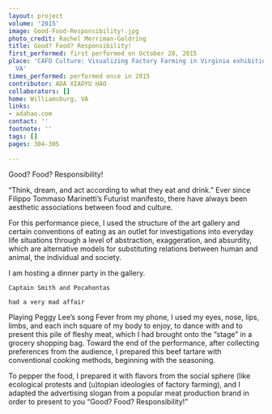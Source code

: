 ```yaml
---
layout: project
volume: '2015'
image: Good-Food-Responsibility!.jpg
photo_credit: Rachel Merriman-Goldring
title: Good? Food? Responsibility!
first_performed: first performed on October 20, 2015
place: 'CAFO Culture: Visualizing Factory Farming in Virginia exhibition, Williamsburg,
  VA'
times_performed: performed once in 2015
contributor: ADA XIAOYU HAO
collaborators: []
home: Williamsburg, VA
links:
- adahao.com
contact: ''
footnote: ''
tags: []
pages: 304-305

---
```


Good? Food? Responsibility!

“Think, dream, and act according to what they eat and drink.” Ever since Filippo Tommaso Marinetti’s Futurist manifesto, there have always been aesthetic associations between food and culture.

For this performance piece, I used the structure of the art gallery and certain conventions of eating as an outlet for investigations into everyday life situations through a level of abstraction, exaggeration, and absurdity, which are alternative models for substituting relations between human and animal, the individual and society.

I am hosting a dinner party in the gallery.

	Captain Smith and Pocahontas

	had a very mad affair

Playing Peggy Lee’s song Fever from my phone, I used my eyes, nose, lips, limbs, and each inch square of my body to enjoy, to dance with and to present this pile of fleshy meat, which I had brought onto the “stage” in a grocery shopping bag. Toward the end of the performance, after collecting preferences from the audience, I prepared this beef tartare with conventional cooking methods, beginning with the seasoning.

To pepper the food, I prepared it with flavors from the social sphere (like ecological protests and (u)topian ideologies of factory farming), and I adapted the advertising slogan from a popular meat production brand in order to present to you “Good? Food? Responsibility!”
